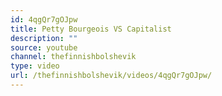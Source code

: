```yaml
---
id: 4qgQr7gOJpw
title: Petty Bourgeois VS Capitalist
description: ""
source: youtube
channel: thefinnishbolshevik
type: video
url: /thefinnishbolshevik/videos/4qgQr7gOJpw/
---
```

